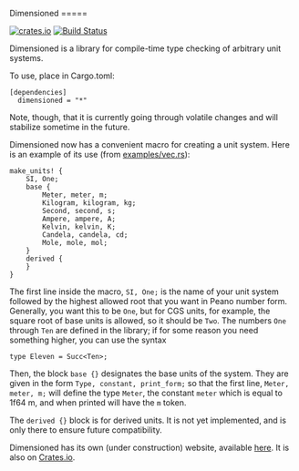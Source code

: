 Dimensioned =====

[![crates.io](https://img.shields.io/crates/v/units.svg)](https://crates.io/crates/units)
[![Build Status](https://travis-ci.org/paholg/dimensioned.svg?branch=master)](https://travis-ci.org/paholg/dimensioned)


Dimensioned is a library for compile-time type checking of arbitrary unit systems.

To use, place in Cargo.toml:

```
[dependencies]
  dimensioned = "*"
```

Note, though, that it is currently going through volatile changes and will stabilize
sometime in the future.

Dimensioned now has a convenient macro for creating a unit system. Here is an example of
its use (from
[examples/vec.rs](https://github.com/paholg/dimensioned/blob/master/examples/vec.rs)):

```
make_units! {
    SI, One;
    base {
        Meter, meter, m;
        Kilogram, kilogram, kg;
        Second, second, s;
        Ampere, ampere, A;
        Kelvin, kelvin, K;
        Candela, candela, cd;
        Mole, mole, mol;
    }
    derived {
    }
}
```

The first line inside the macro, `SI, One;` is the name of your unit system followed by
the highest allowed root that you want in Peano number form. Generally, you want this to
be `One`, but for CGS units, for example, the square root of base units is allowed, so
it should be `Two`. The numbers `One` through `Ten` are defined in the library; if for
some reason you need something higher, you can use the syntax

```type Eleven = Succ<Ten>;```

Then, the block `base {}` designates the base units of the system. They are given in the
form `Type, constant, print_form;` so that the first line, `Meter, meter, m;` will
define the type `Meter`, the constant `meter` which is equal to 1f64 m, and when printed
will have the `m` token.

The `derived {}` block is for derived units. It is not yet implemented, and is only
there to ensure future compatibility.

Dimensioned has its own (under construction) website, available
[here](http://paholg.com/dimensioned/).  It is also on
[Crates.io](https://crates.io/crates/dimensioned/).
